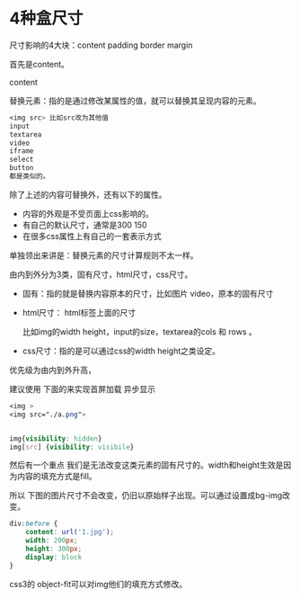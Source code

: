 # 4种盒尺寸

尺寸影响的4大块：content padding border margin

首先是content。

content

替换元素：指的是通过修改某属性的值，就可以替换其呈现内容的元素。

```css
<img src> 比如src改为其他值
input
textarea
video
iframe
select
button
都是类似的。
```

除了上述的内容可替换外，还有以下的属性。

- 内容的外观是不受页面上css影响的。
- 有自己的默认尺寸，通常是300 150
- 在很多css属性上有自己的一套表示方式

单独领出来讲是：替换元素的尺寸计算规则不太一样。

由内到外分为3类，固有尺寸，html尺寸，css尺寸。

- 固有：指的就是替换内容原本的尺寸，比如图片 video，原本的固有尺寸

- html尺寸： html标签上面的尺寸

  比如img的width height，input的size，textarea的cols 和 rows 。

- css尺寸：指的是可以通过css的width height之类设定。

优先级为由内到外升高，

建议使用 下面的来实现首屏加载 异步显示

```css
<img >
<img src="./a.png">


img{visibility: hidden}
img[src] {visibility: visibile}
```

然后有一个重点 我们是无法改变这类元素的固有尺寸的。width和height生效是因为内容的填充方式是fill。

所以 下图的图片尺寸不会改变，仍旧以原始样子出现。可以通过设置成bg-img改变。

```css
div:before {
	content: url('1.jpg');
	width: 200px;
	height: 300px;
	display: block
}
```

css3的 object-fit可以对img他们的填充方式修改。

#

